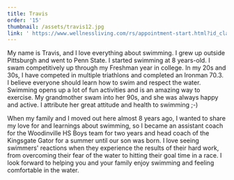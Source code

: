 ```yaml
---
title: Travis
order: '15'
thumbnail: /assets/travis12.jpg
link: ' https://www.wellnessliving.com/rs/appointment-start.html?id_class_tab=3&id_mode=1&k_business=248418&k_class_tab=24075&k_service=132462'
---
```

My name is Travis, and I love everything about swimming.  I grew up outside Pittsburgh and went to Penn State.  I started swimming at 8 years-old.  I swam competitively up through my Freshman year in college.  In my 20s and 30s, I have competed in multiple triathlons and completed an Ironman 70.3.  I believe everyone should learn how to swim and respect the water.  Swimming opens up a lot of fun activities and is an amazing way to exercise.  My grandmother swam into her 90s, and she was always happy and active.  I attribute her great attitude and health to swimming ;-)

When my family and I moved out here almost 8 years ago, I wanted to share my love for and learnings about swimming, so I became an assistant coach for the Woodinville HS Boys team for two years and head coach of the Kingsgate Gator for a summer until our son was born.  I love seeing swimmers' reactions when they experience the results of their hard work, from overcoming their fear of the water to hitting their goal time in a race.  I look forward to helping you and your family enjoy swimming and feeling comfortable in the water.
